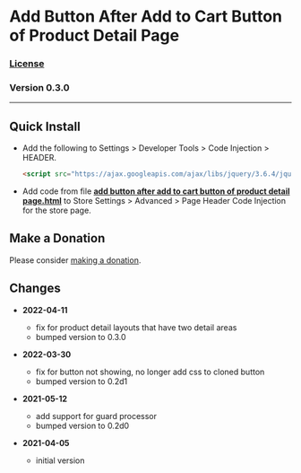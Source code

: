 # Add Button After Add to Cart Button of Product Detail Page

### [License][99]

### Version 0.3.0

---

## Quick Install

* Add the following to Settings > Developer Tools > Code Injection > HEADER.

  ```html
  <script src="https://ajax.googleapis.com/ajax/libs/jquery/3.6.4/jquery.min.js"></script>
  ```
  
* Add code from file **[add button after add to cart button of product detail
  page.html][1]** to Store Settings > Advanced > Page Header Code Injection for
  the store page.

## Make a Donation

Please consider [making a donation][2].

## Changes

* **2022-04-11**

  * fix for product detail layouts that have two detail areas
  * bumped version to 0.3.0
  
* **2022-03-30**

  * fix for button not showing, no longer add css to cloned button
  * bumped version to 0.2d1
  
* **2021-05-12**

  * add support for guard processor
  * bumped version to 0.2d0
  
* **2021-04-05**

  * initial version

[1]: add%20button%20after%20add%20to%20cart%20button%20of%20product%20detail%20page.html#L1
[2]: https://github.com/tomsWebConsulting/twcsl#make-a-donation
[99]: https://github.com/tomsWebConsulting/twcsl/blob/main/LICENSE.txt#L1
